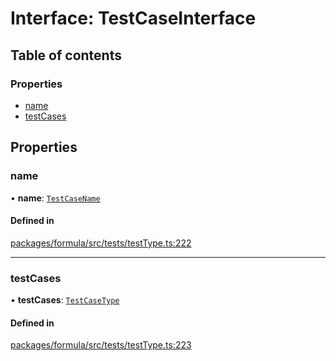 # Interface: TestCaseInterface

## Table of contents

### Properties

- [name](TestCaseInterface.md#name)
- [testCases](TestCaseInterface.md#testcases)

## Properties

### <a id="name" name="name"></a> name

• **name**: [`TestCaseName`](../README.md#testcasename)

#### Defined in

[packages/formula/src/tests/testType.ts:222](https://github.com/mashcard/mashcard/blob/main/packages/formula/src/tests/testType.ts#L222)

---

### <a id="testcases" name="testcases"></a> testCases

• **testCases**: [`TestCaseType`](TestCaseType.md)

#### Defined in

[packages/formula/src/tests/testType.ts:223](https://github.com/mashcard/mashcard/blob/main/packages/formula/src/tests/testType.ts#L223)
